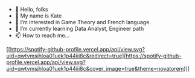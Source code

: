 - 👋 Hello, folks 
- 🧖‍ My name is Kate
- 👀 I’m interested in Game Theory and French language.
- 🌱 I’m currently learning Data Analyst, Engineer path
- 📫 How to reach me...

[[https://spotify-github-profile.vercel.app/api/view.svg?uid=qwtvmsjhloa01uek1p44iii8c&redirect=true][https://spotify-github-profile.vercel.app/api/view.svg?uid=qwtvmsjhloa01uek1p44iii8c&cover_image=true&theme=novatorem)]]
<!---
kate006naja/kate006naja is a ✨ special ✨ repository because its `README.md` (this file) appears on your GitHub profile.
You can click the Preview link to take a look at your changes.
--->
